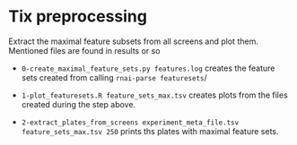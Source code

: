 # Tix preprocessing


Extract the maximal feature subsets from all screens and plot them.
Mentioned files are found in results or so

* `0-create_maximal_feature_sets.py features.log` creates the feature sets created from 
calling `rnai-parse featuresets`/

* `1-plot_featuresets.R feature_sets_max.tsv` creates plots from the files created during the step
above.
 
* `2-extract_plates_from_screens experiment_meta_file.tsv feature_sets_max.tsv 250` prints ths plates with maximal feature sets.